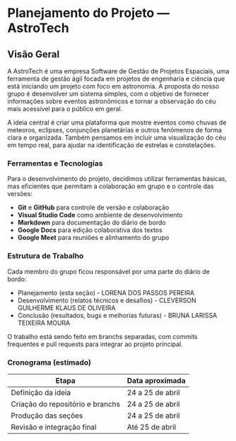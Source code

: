 # Planejamento do Projeto — AstroTech

## Visão Geral

A AstroTech é uma empresa Software de Gestão de Projetos Espaciais, uma ferramenta de gestão ágil focada em projetos de engenharia e ciência que está iniciando um projeto com foco em astronomia. A proposta do nosso grupo é desenvolver um sistema simples, com o objetivo de fornecer informações sobre eventos astronômicos e tornar a observação do céu mais acessível para o público em geral.

A ideia central é criar uma plataforma que mostre eventos como chuvas de meteoros, eclipses, conjunções planetárias e outros fenômenos de forma clara e organizada. Também pensamos em incluir uma visualização do céu em tempo real, para ajudar na identificação de estrelas e constelações.

### Ferramentas e Tecnologias

Para o desenvolvimento do projeto, decidimos utilizar ferramentas básicas, mas eficientes que permitam a colaboração em grupo e o controle das versões:

- **Git** e **GitHub** para controle de versão e colaboração
- **Visual Studio Code** como ambiente de desenvolvimento
- **Markdown** para documentação do diário de bordo
- **Google Docs** para edição colaborativa dos textos
- **Google Meet** para reuniões e alinhamento do grupo

### Estrutura de Trabalho

Cada membro do grupo ficou responsável por uma parte do diário de bordo:

- Planejamento (esta seção) - LORENA DOS PASSOS PEREIRA
- Desenvolvimento (relatos técnicos e desafios) - CLEVERSON GUILHERME KLAUS DE OLIVEIRA
- Conclusão (resultados, bugs e melhorias futuras) - BRUNA LARISSA TEIXEIRA MOURA

O trabalho está sendo feito em branchs separadas, com commits frequentes e pull requests para integrar ao projeto principal.

### Cronograma (estimado)

| Etapa                            | Data aproximada         |
|----------------------------------|-------------------------|
| Definição da ideia               | 24 a 25 de abril        |
| Criação do repositório e branchs | 24 a 25 de abril        |
| Produção das seções              | 24 a 25 de abril        |
| Revisão e integração final       | Até 25 de abril         |
